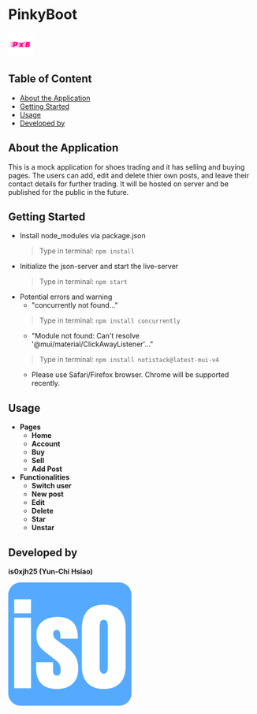 # PinkyBoot
<p align="left">
  <img alt="Logo" src="./src/favicon_io/android-chrome-512x512.png" width="50" >

## Table of Content
* [About the Application](#about-the-application)
* [Getting Started](#getting-started)
* [Usage](#usage)
* [Developed by](#developed-by)

## About the Application
This is a mock application for shoes trading and it has selling and buying pages. The users can add, edit and delete thier own posts, and leave their contact details for further trading. It will be hosted on server and be published for the public in the future.   

## Getting Started
- Install node_modules via package.json
  > Type in terminal: `npm install`
- Initialize the json-server and start the live-server
  > Type in terminal: `npm start`
- Potential errors and warning
  - "concurrently not found..."
  > Type in terminal: `npm install concurrently`
  - "Module not found: Can't resolve '@mui/material/ClickAwayListener'..."
  > Type in terminal: `npm install notistack@latest-mui-v4`
  - Please use Safari/Firefox browser. Chrome will be supported recently. 
  
## Usage
- **Pages**
  - **Home**
  - **Account**
  - **Buy**
  - **Sell**
  - **Add Post**
- **Functionalities**
  - **Switch user**
  - **New post**
  - **Edit**
  - **Delete**
  - **Star**
  - **Unstar**

## Developed by
**is0xjh25 (Yun-Chi Hsiao)**
<br/>
<p align="left">
  <img alt="Favicon" src="./favicon_io.png" width="250" >
